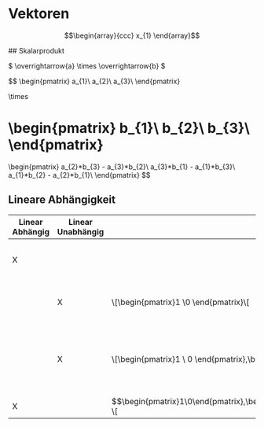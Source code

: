 # Vektoren

$$\begin{array}{ccc}
x_{1}
\end{array}$$

## Skalarprodukt

$ \overrightarrow{a} \times \overrightarrow{b} $


$$
\begin{pmatrix}
a_{1}\\
a_{2}\\
a_{3}\\
\end{pmatrix}

\times

\begin{pmatrix}
b_{1}\\
b_{2}\\
b_{3}\\
\end{pmatrix}
=
\begin{pmatrix}
a_{2}*b_{3} - a_{3}*b_{2}\\
a_{3}*b_{1} - a_{1}*b_{3}\\
a_{1}*b_{2} - a_{2}*b_{1}\\
\end{pmatrix}
$$

## Lineare Abhängigkeit

| Linear Abhängig | Linear Unabhängig | Vektor | Begründung |
|-----|-------|------|---|
|X||$$\overrightarrow{0}$$|\\]\overrightarrow{0} = 7 \cdot \overrightarrow{0} \\[|
| | X | \\[\begin{pmatrix}1 \\0 \end{pmatrix}\\[| \\[0 \cdot \begin{pmatrix}1 \\ 0 \end{pmatrix} = \overrightarrow{0}\\[|
| | X | \\[\begin{pmatrix}1 \\ 0 \end{pmatrix},\begin{pmatrix}0 \\ 1 \end{pmatrix}\\[| \\[0 \cdot \begin{pmatrix}1 \\ 0 \end{pmatrix} +  0 \cdot \begin{pmatrix}0 \\ 1 \end{pmatrix} = \overrightarrow{0}\\[|
|X||$$\begin{pmatrix}1\\0\end{pmatrix},\begin{pmatrix}0\\1\end{pmatrix},\begin{pmatrix}1\\1\end{pmatrix} \\[|
